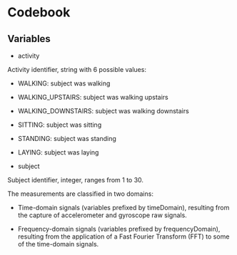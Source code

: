 # Codebook

## Variables
- activity

Activity identifier, string with 6 possible values:

- WALKING: subject was walking
- WALKING_UPSTAIRS: subject was walking upstairs
- WALKING_DOWNSTAIRS: subject was walking downstairs
- SITTING: subject was sitting
- STANDING: subject was standing
- LAYING: subject was laying

- subject

Subject identifier, integer, ranges from 1 to 30.


The measurements are classified in two domains:

- Time-domain signals (variables prefixed by timeDomain), resulting from the capture of accelerometer and gyroscope raw signals.

- Frequency-domain signals (variables prefixed by frequencyDomain), resulting from the application of a Fast Fourier Transform (FFT) to some of the time-domain signals.
